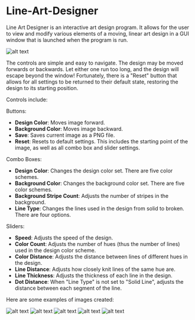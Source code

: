 # Line-Art-Designer
Line Art Designer is an interactive art design program. It allows for the user to view and modify various elements of a moving, linear art design in a GUI window that is launched when the program is run. 

![alt text](https://github.com/jack-lincoln/Line-Art-Designer/blob/main/Samples-Images/Line-Art-Designer-GUI-Screenshot.jpg)

The controls are simple and easy to navigate. The design may be moved forwards or backwards. Let either one run too long, and the design will escape beyond the window! Fortunately, there is a "Reset" button that allows for all settings to be returned to their default state, restoring the design to its starting position. 

Controls include:

Buttons:
* **Design Color**: Moves image forward.<br />
* **Background Color**: Moves image backward.<br />
* **Save**: Saves current image as a PNG file.<br />
* **Reset**: Resets to default settings. This includes the starting point of the image, as well as all combo box and slider settings.<br />

Combo Boxes:
* **Design Color**: Changes the design color set. There are five color schemes.<br />
* **Background Color**: Changes the background color set. There are five color schemes.<br />
* **Background Stripe Count**: Adjusts the number of stripes in the background.<br />
* **Line Type**: Changes the lines used in the design from solid to broken. There are four options.<br />

Sliders:
* **Speed**: Adjusts the speed of the design.<br />
* **Color Count**: Adjusts the number of hues (thus the number of lines) used in the design color scheme.<br />
* **Color Distance**: Adjusts the distance between lines of different hues in the design.<br />
* **Line Distance**: Adjusts how closely knit lines of the same hue are.<br />
* **Line Thickness**: Adjusts the thickness of each line in the design.<br />
* **Dot Distance**: When "Line Type" is not set to "Solid Line", adjusts the distance between each segment of the line.<br />

Here are some examples of images created:

![alt text](https://github.com/jack-lincoln/Line-Art-Designer/blob/main/Samples-Images/Line-Art-Designer-Sample-01.png)
![alt text](https://github.com/jack-lincoln/Line-Art-Designer/blob/main/Samples-Images/Line-Art-Designer-Sample-02.png)
![alt text](https://github.com/jack-lincoln/Line-Art-Designer/blob/main/Samples-Images/Line-Art-Designer-Sample-03.png)
![alt text](https://github.com/jack-lincoln/Line-Art-Designer/blob/main/Samples-Images/Line-Art-Designer-Sample-04.png)
![alt text](https://github.com/jack-lincoln/Line-Art-Designer/blob/main/Samples-Images/Line-Art-Designer-Sample-05.png)
